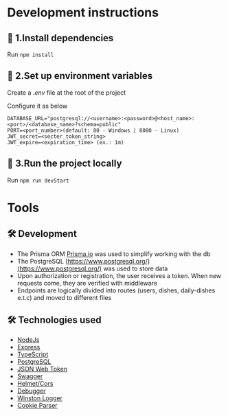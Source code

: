 Development instructions
===

🚀 1.Install dependencies
---

Run `npm install`

🚀 2.Set up environment variables
---

Create a *.env* file at the root of the project

Configure it as below

```
DATABASE_URL="postgresql://<username>:<password>@<host_name>:<port>/<database_name>?schema=public"
PORT=<port_number>(default: 80 - Windows | 8080 - Linux)
JWT_secret=<secter_token_string>
JWT_expire=<expiration_time> (ex.: 1m)
```

🚀 3.Run the project locally
---

Run `npm run devStart`

Tools
===

🛠️ Development
---

- The Prisma ORM [Prisma.io](https://www.prisma.io/) was used to simplify working with the db
- The PostgreSQL [https://www.postgresql.org/](https://www.postgresql.org/) was used to store data
- Upon authorization or registration, the user receives a token. When new requests come, they are verified with middleware
- Endpoints are logically divided into routes (users, dishes, daily-dishes e.t.c) and moved to different files

🛠️ Technologies used
---

- [NodeJs](https://nodejs.org/)
- [Express](https://expressjs.com/)
- [TypeScript](https://www.typescriptlang.org/)
- [PostgreSQL](https://www.postgresql.org/) 
- [JSON Web Token](https://www.npmjs.com/package/jsonwebtoken)
- [Swagger](https://swagger.io/) 
- [Helmet/Cors](https://github.com/helmetjs/helmet/)
- [Debugger](https://nodejs.org/api/debugger.html)
- [Winston Logger](https://www.npmjs.com/package/winston)
- [Cookie Parser](https://www.npmjs.com/package/cookie-parser)
